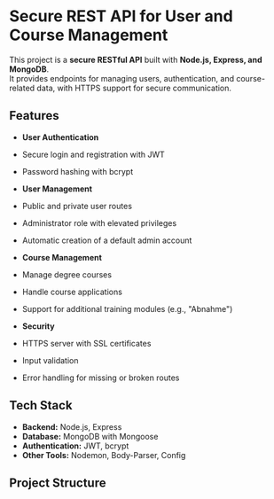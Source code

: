 # Secure REST API for User and Course Management

This project is a **secure RESTful API** built with **Node.js, Express, and MongoDB**.  
It provides endpoints for managing users, authentication, and course-related data, with HTTPS support for secure communication.

## Features

-  **User Authentication**
  - Secure login and registration with JWT
  - Password hashing with bcrypt

-  **User Management**
  - Public and private user routes
  - Administrator role with elevated privileges
  - Automatic creation of a default admin account

-  **Course Management**
  - Manage degree courses
  - Handle course applications
  - Support for additional training modules (e.g., "Abnahme")

-  **Security**
  - HTTPS server with SSL certificates
  - Input validation
  - Error handling for missing or broken routes

## Tech Stack

- **Backend:** Node.js, Express  
- **Database:** MongoDB with Mongoose  
- **Authentication:** JWT, bcrypt  
- **Other Tools:** Nodemon, Body-Parser, Config  

## Project Structure
